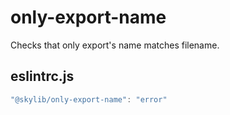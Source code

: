 # only-export-name

Checks that only export's name matches filename.

## eslintrc.js

```ts
"@skylib/only-export-name": "error"
```
